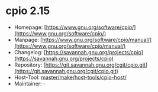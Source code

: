 # cpio 2.15
 - Homepage: [https://www.gnu.org/software/cpio/](https://www.gnu.org/software/cpio/)
 - Manpage: [https://www.gnu.org/software/cpio/manual/](https://www.gnu.org/software/cpio/manual/)
 - Changelog: [https://savannah.gnu.org/projects/cpio](https://savannah.gnu.org/projects/cpio)
 - Repository: [https://git.savannah.gnu.org/cgit/cpio.git](https://git.savannah.gnu.org/cgit/cpio.git)
 - Host-Tool: [master/make/host-tools/cpio-host/](https://github.com/Freetz-NG/freetz-ng/tree/master/make/host-tools/cpio-host/)
 - Maintainer: -

